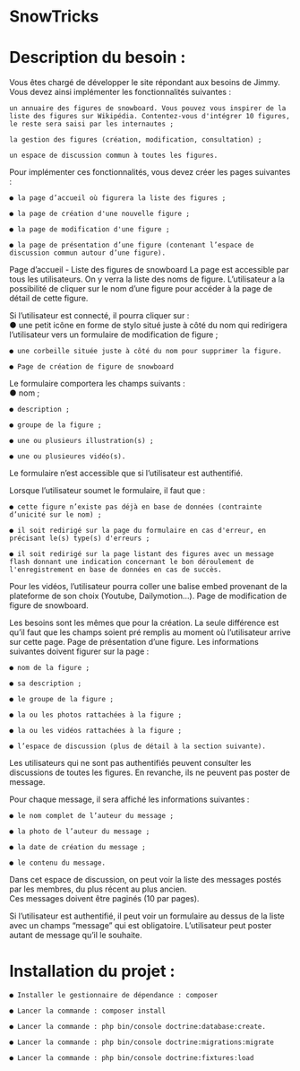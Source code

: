 # SnowTricks

# Description du besoin :

Vous êtes chargé de développer le site répondant aux besoins de Jimmy. Vous devez ainsi implémenter les fonctionnalités suivantes :   


    un annuaire des figures de snowboard. Vous pouvez vous inspirer de la liste des figures sur Wikipédia. Contentez-vous d'intégrer 10 figures, le reste sera saisi par les internautes ;  

    la gestion des figures (création, modification, consultation) ;  

    un espace de discussion commun à toutes les figures.  
      


Pour implémenter ces fonctionnalités, vous devez créer les pages suivantes :

    ● la page d’accueil où figurera la liste des figures ;  

    ● la page de création d'une nouvelle figure ;  

    ● la page de modification d'une figure ;  

    ● la page de présentation d’une figure (contenant l’espace de discussion commun autour d’une figure).  

  

Page d’accueil - Liste des figures de snowboard
La page est accessible par tous les utilisateurs. On y verra la liste des noms de figure. L’utilisateur a la possibilité de cliquer sur le nom d’une figure pour accéder à la page de détail de cette figure.

Si l’utilisateur est connecté, il pourra cliquer sur :  
    ● une petit icône en forme de stylo situé juste à côté du nom qui redirigera l’utilisateur vers un formulaire de modification de figure ;  

    ● une corbeille située juste à côté du nom pour supprimer la figure.  

    ● Page de création de figure de snowboard
      
Le formulaire comportera les champs suivants :  
    ● nom ;  

    ● description ;  

    ● groupe de la figure ;  

    ● une ou plusieurs illustration(s) ;  

    ● une ou plusieures vidéo(s).

Le formulaire n’est accessible que si l’utilisateur est authentifié.  
  

Lorsque l’utilisateur soumet le formulaire, il faut que :  

    ● cette figure n’existe pas déjà en base de données (contrainte d’unicité sur le nom) ;  

    ● il soit redirigé sur la page du formulaire en cas d'erreur, en précisant le(s) type(s) d'erreurs ;  

    ● il soit redirigé sur la page listant des figures avec un message flash donnant une indication concernant le bon déroulement de l'enregistrement en base de données en cas de succès.  


  Pour les vidéos, l’utilisateur pourra coller une balise embed provenant de la plateforme de son choix (Youtube, Dailymotion…).
  Page de modification de figure de snowboard.

Les besoins sont les mêmes que pour la création. La seule différence est qu’il faut que les champs soient pré remplis au moment où l’utilisateur arrive sur cette page.
Page de présentation d’une figure.
Les informations suivantes doivent figurer sur la page :  

    ● nom de la figure ;  

    ● sa description ;  

    ● le groupe de la figure ;  

    ● la ou les photos rattachées à la figure ;  

    ● la ou les vidéos rattachées à la figure ;  

    ● l’espace de discussion (plus de détail à la section suivante).  
  

Les utilisateurs qui ne sont pas authentifiés peuvent consulter les discussions de toutes les figures. En revanche, ils ne peuvent pas poster de message.  
  

Pour chaque message, il sera affiché les informations suivantes :  

    ● le nom complet de l’auteur du message ;  

    ● la photo de l’auteur du message ;  

    ● la date de création du message ;  

    ● le contenu du message.  
      

Dans cet espace de discussion, on peut voir la liste des messages postés par les membres, du plus récent au plus ancien.  
Ces messages doivent être paginés (10 par pages).  
  
  
Si l’utilisateur est authentifié, il peut voir un formulaire au dessus de la liste avec un champs “message” qui est obligatoire. L’utilisateur peut poster autant de message qu’il le souhaite.  
  

  
# Installation du projet : 

    ● Installer le gestionnaire de dépendance : composer  

    ● Lancer la commande : composer install  

    ● Lancer la commande : php bin/console doctrine:database:create.  

    ● Lancer la commande : php bin/console doctrine:migrations:migrate  

    ● Lancer la commande : php bin/console doctrine:fixtures:load
